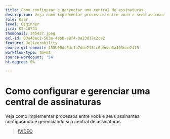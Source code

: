 ```yaml
---
title: Como configurar e gerenciar uma central de assinaturas
description: Veja como implementar processos entre você e seus assinantes configurando e gerenciando sua central de assinaturas.
role: User
level: Beginner
jira: KT-10743
thumbnail: 345427.jpeg
exl-id: 03a46ec2-563a-4ebb-a8f4-0a23d17c2ce2
feature: Deliverability
source-git-commit: 433b00dc5dc1b7dde2931c6b9eaa8a403eae2415
workflow-type: tm+mt
source-wordcount: '54'
ht-degree: 0%

---
```


# Como configurar e gerenciar uma central de assinaturas

Veja como implementar processos entre você e seus assinantes configurando e gerenciando sua central de assinaturas.

>[!VIDEO](https://video.tv.adobe.com/v/345427/?quality=12&learn=on)
